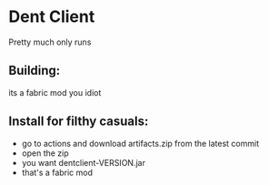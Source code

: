 # Dent Client

Pretty much only runs

## Building:
its a fabric mod you idiot

## Install for filthy casuals:
- go to actions and download artifacts.zip from the latest commit
- open the zip
- you want dentclient-VERSION.jar
- that's a fabric mod



